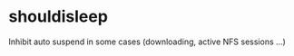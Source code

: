 shouldisleep
============

Inhibit auto suspend  in some cases (downloading, active NFS sessions ...)
